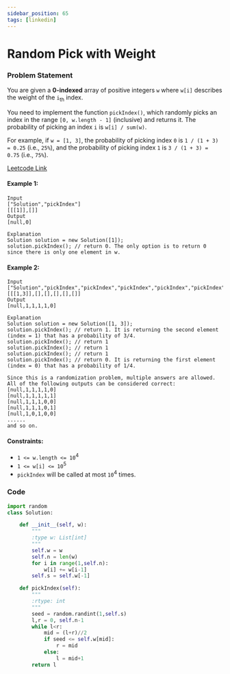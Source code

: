 ```yaml
---
sidebar_position: 65
tags: [linkedin]
---
```


# Random Pick with Weight

### Problem Statement

You are given a **0-indexed** array of positive integers `w` where `w[i]` describes the weight of the `i`<sub>th</sub> index.

You need to implement the function `pickIndex()`, which randomly picks an index in the range `[0, w.length - 1]` (inclusive) and returns it. The probability of picking an index `i` is `w[i] / sum(w)`.

For example, if `w = [1, 3]`, the probability of picking index `0` is `1 / (1 + 3) = 0.25` (i.e., `25%`), and the probability of picking index `1` is `3 / (1 + 3) = 0.75` (i.e., `75%`).

[Leetcode Link](https://leetcode.com/problems/random-pick-index)

#### Example 1:

```
Input
["Solution","pickIndex"]
[[[1]],[]]
Output
[null,0]

Explanation
Solution solution = new Solution([1]);
solution.pickIndex(); // return 0. The only option is to return 0 since there is only one element in w.
```

#### Example 2:

```
Input
["Solution","pickIndex","pickIndex","pickIndex","pickIndex","pickIndex"]
[[[1,3]],[],[],[],[],[]]
Output
[null,1,1,1,1,0]

Explanation
Solution solution = new Solution([1, 3]);
solution.pickIndex(); // return 1. It is returning the second element (index = 1) that has a probability of 3/4.
solution.pickIndex(); // return 1
solution.pickIndex(); // return 1
solution.pickIndex(); // return 1
solution.pickIndex(); // return 0. It is returning the first element (index = 0) that has a probability of 1/4.

Since this is a randomization problem, multiple answers are allowed.
All of the following outputs can be considered correct:
[null,1,1,1,1,0]
[null,1,1,1,1,1]
[null,1,1,1,0,0]
[null,1,1,1,0,1]
[null,1,0,1,0,0]
......
and so on.
```

#### Constraints:

- `1 <= w.length <= 10`<sup>4</sup>
- `1 <= w[i] <= 10`<sup>5</sup>
- `pickIndex` will be called at most `10`<sup>4</sup> times.

### Code

```python title="Python Code"
import random
class Solution:

    def __init__(self, w):
        """
        :type w: List[int]
        """
        self.w = w
        self.n = len(w)
        for i in range(1,self.n):
            w[i] += w[i-1]
		self.s = self.w[-1]

    def pickIndex(self):
        """
        :rtype: int
        """
        seed = random.randint(1,self.s)
        l,r = 0, self.n-1
        while l<r:
            mid = (l+r)//2
            if seed <= self.w[mid]:
                r = mid
            else:
                l = mid+1
        return l
```
